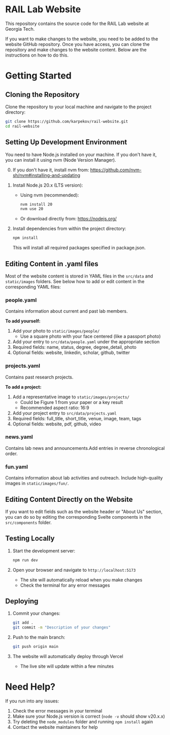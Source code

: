 # RAIL Lab Website

This repository contains the source code for the RAIL Lab website at Georgia Tech.

If you want to make changes to the website, you need to be added to the website GitHub repository. Once you have access, you can clone the repository and make changes to the website content. Below are the instructions on how to do this.

# Getting Started

## Cloning the Repository

Clone the repository to your local machine and navigate to the project directory:

``` bash
git clone https://github.com/karpekov/rail-website.git
cd rail-website
```

## Setting Up Development Environment

You need to have Node.js installed on your machine. If you don't have it, you can install it using nvm (Node Version Manager).

0. If you don't have it, install nvm from: https://github.com/nvm-sh/nvm#installing-and-updating
1. Install Node.js 20.x (LTS version):
   - Using nvm (recommended):
     ```bash
     nvm install 20
     nvm use 20
     ```
   - Or download directly from: https://nodejs.org/

2. Install dependencies from within the project directory:
   ```bash
   npm install
   ```
   This will install all required packages specified in package.json.

## Editing Content in .yaml files

Most of the website content is stored in YAML files in the `src/data` and `static/images` folders. See below how to add or edit content in the corresponding YAML files:

### people.yaml
Contains information about current and past lab members.

**To add yourself:**
  1. Add your photo to `static/images/people/`
     - Use a square photo with your face centered (like a passport photo)
  2. Add your entry to `src/data/people.yaml` under the appropriate section
  3. Required fields: name, status, degree, degree_detail, photo
  4. Optional fields: website, linkedin, scholar, github, twitter

### projects.yaml
Contains past research projects.

**To add a project:**
  1. Add a representative image to `static/images/projects/`
     - Could be Figure 1 from your paper or a key result
     - Recommended aspect ratio: 16:9
  2. Add your project entry to `src/data/projects.yaml`
  3. Required fields: full_title, short_title, venue, image, team, tags
  4. Optional fields: website, pdf, github, video

### news.yaml
Contains lab news and announcements.Add entries in reverse chronological order.

### fun.yaml
Contains information about lab activities and outreach. Include high-quality images in `static/images/fun/`.

## Editing Content Directly on the Website

If you want to edit fields such as the website header or "About Us" section, you can do so by editing the corresponding Svelte components in the `src/components` folder.

## Testing Locally

1. Start the development server:
   ```bash
   npm run dev
   ```

2. Open your browser and navigate to `http://localhost:5173`
   - The site will automatically reload when you make changes
   - Check the terminal for any error messages

## Deploying

1. Commit your changes:
   ```bash
   git add .
   git commit -m "Description of your changes"
   ```

2. Push to the main branch:
   ```bash
   git push origin main
   ```

3. The website will automatically deploy through Vercel
   - The live site will update within a few minutes

# Need Help?

If you run into any issues:
1. Check the error messages in your terminal
2. Make sure your Node.js version is correct (`node -v` should show v20.x.x)
3. Try deleting the `node_modules` folder and running `npm install` again
4. Contact the website maintainers for help